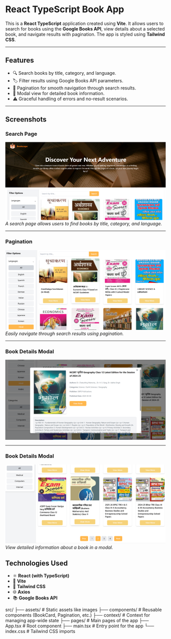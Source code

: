 # **React TypeScript Book App**  

This is a **React TypeScript** application created using **Vite**. It allows users to search for books using the **Google Books API**, view details about a selected book, and navigate results with pagination. The app is styled using **Tailwind CSS**.

---

## **Features**  
- 🔍 Search books by title, category, and language.  
- 🏷️ Filter results using Google Books API parameters.  
- 📖 Pagination for smooth navigation through search results.  
- 📜 Modal view for detailed book information.  
- ⚠️ Graceful handling of errors and no-result scenarios.  

---

## **Screenshots**

### **Search Page**  
![Search Page](https://github.com/sachinthacham/irusri-book-api/blob/main/book-app/src/assets/screenshots/screen01.png)  
*A search page allows users to find books by title, category, and language.*

---

### **Pagination**  
![Pagination](https://github.com/sachinthacham/irusri-book-api/blob/main/book-app/src/assets/screenshots/screen2.png)  
*Easily navigate through search results using pagination.*

---

### **Book Details Modal**  
![Book Details Modal](https://github.com/sachinthacham/irusri-book-api/blob/main/book-app/src/assets/screenshots/screen4.png)  


---

### **Book Details Modal**  
![Filter methods](https://github.com/sachinthacham/irusri-book-api/blob/main/book-app/src/assets/screenshots/screen3.png)  
*View detailed information about a book in a modal.*


## **Technologies Used**  
- ⚛️ **React (with TypeScript)**  
- 🚀 **Vite**  
- 🎨 **Tailwind CSS**  
- 🌐 **Axios**  
- 📚 **Google Books API**  

src/
├── assets/               # Static assets like images
├── components/           # Reusable components (BookCard, Pagination, etc.)
├── context/              # Context for managing app-wide state
├── pages/                # Main pages of the app
├── App.tsx               # Root component
├── main.tsx              # Entry point for the app
└── index.css             # Tailwind CSS imports
  




